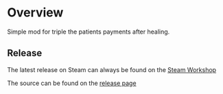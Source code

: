 # Overview

Simple mod for triple the patients payments after healing. 

## Release

The latest release on Steam can always be found on the [Steam Workshop](https://steamcommunity.com/sharedfiles/filedetails/?id=2273123122)

The source can be found on the [release page](https://github.com/ph-mods/3x-money/releases)
